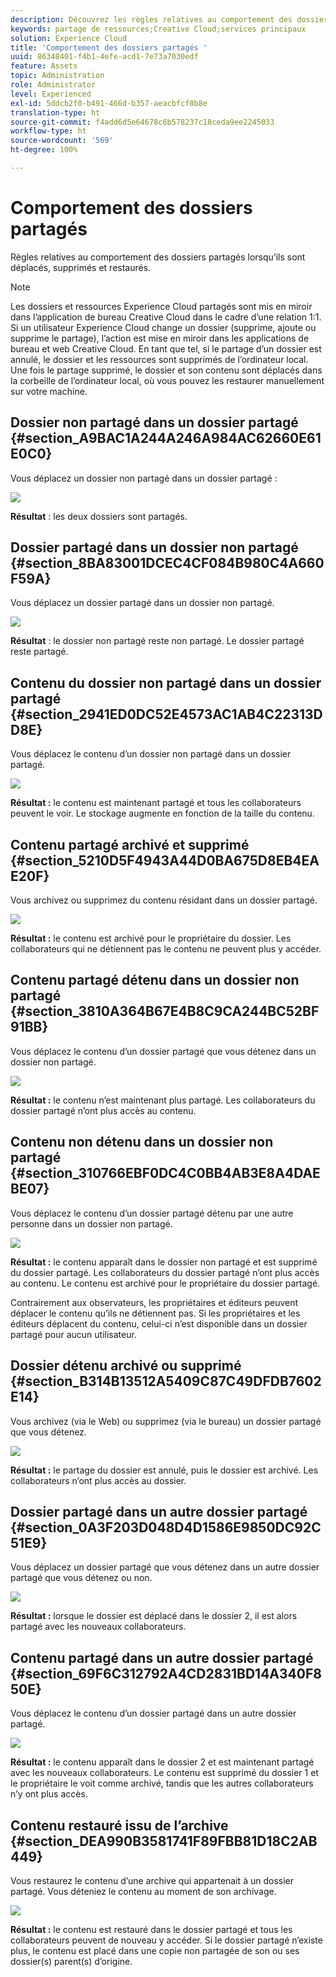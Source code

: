 ```yaml
---
description: Découvrez les règles relatives au comportement des dossiers partagés lorsqu’ils sont déplacés, supprimés et restaurés dans Experience Cloud.
keywords: partage de ressources;Creative Cloud;services principaux
solution: Experience Cloud
title: 'Comportement des dossiers partagés '
uuid: 86348401-f4b1-4efe-acd1-7e73a7030edf
feature: Assets
topic: Administration
role: Administrator
level: Experienced
exl-id: 5ddcb2f0-b491-466d-b357-aeacbfcf0b8e
translation-type: ht
source-git-commit: f4add6d5e64678c6b578237c18ceda9ee2245033
workflow-type: ht
source-wordcount: '569'
ht-degree: 100%

---
```


# Comportement des dossiers partagés

Règles relatives au comportement des dossiers partagés lorsqu’ils sont déplacés, supprimés et restaurés.

>[!NOTE]
>
>Les dossiers et ressources Experience Cloud partagés sont mis en miroir dans l’application de bureau Creative Cloud dans le cadre d’une relation 1:1. Si un utilisateur Experience Cloud change un dossier (supprime, ajoute ou supprime le partage), l’action est mise en miroir dans les applications de bureau et web Creative Cloud. En tant que tel, si le partage d’un dossier est annulé, le dossier et les ressources sont supprimés de l’ordinateur local. Une fois le partage supprimé, le dossier et son contenu sont déplacés dans la corbeille de l’ordinateur local, où vous pouvez les restaurer manuellement sur votre machine.

## Dossier non partagé dans un dossier partagé {#section_A9BAC1A244A246A984AC62660E61E0C0}

Vous déplacez un dossier non partagé dans un dossier partagé :

![](assets/01_assets_move.png)

**Résultat** : les deux dossiers sont partagés.

## Dossier partagé dans un dossier non partagé {#section_8BA83001DCEC4CF084B980C4A660F59A}

Vous déplacez un dossier partagé dans un dossier non partagé.

![](assets/02_assets_move.png)

**Résultat** : le dossier non partagé reste non partagé. Le dossier partagé reste partagé.

## Contenu du dossier non partagé dans un dossier partagé {#section_2941ED0DC52E4573AC1AB4C22313DD8E}

Vous déplacez le contenu d’un dossier non partagé dans un dossier partagé.

![](assets/03_assets_move.png)

**Résultat :** le contenu est maintenant partagé et tous les collaborateurs peuvent le voir. Le stockage augmente en fonction de la taille du contenu.

## Contenu partagé archivé et supprimé {#section_5210D5F4943A44D0BA675D8EB4EAE20F}

Vous archivez ou supprimez du contenu résidant dans un dossier partagé.

![](assets/04_assets_move.png)

**Résultat :** le contenu est archivé pour le propriétaire du dossier. Les collaborateurs qui ne détiennent pas le contenu ne peuvent plus y accéder.

## Contenu partagé détenu dans un dossier non partagé {#section_3810A364B67E4B8C9CA244BC52BF91BB}

Vous déplacez le contenu d’un dossier partagé que vous détenez dans un dossier non partagé.

![](assets/05_assets_move.png)

**Résultat :** le contenu n’est maintenant plus partagé. Les collaborateurs du dossier partagé n’ont plus accès au contenu.

## Contenu non détenu dans un dossier non partagé {#section_310766EBF0DC4C0BB4AB3E8A4DAEBE07}

Vous déplacez le contenu d’un dossier partagé détenu par une autre personne dans un dossier non partagé.

![](assets/06_assets_move.png)

**Résultat :** le contenu apparaît dans le dossier non partagé et est supprimé du dossier partagé. Les collaborateurs du dossier partagé n’ont plus accès au contenu. Le contenu est archivé pour le propriétaire du dossier partagé.

Contrairement aux observateurs, les propriétaires et éditeurs peuvent déplacer le contenu qu’ils ne détiennent pas. Si les propriétaires et les éditeurs déplacent du contenu, celui-ci n’est disponible dans un dossier partagé pour aucun utilisateur.

## Dossier détenu archivé ou supprimé {#section_B314B13512A5409C87C49DFDB7602E14}

Vous archivez (via le Web) ou supprimez (via le bureau) un dossier partagé que vous détenez.

![](assets/07_assets_move.png)

**Résultat :** le partage du dossier est annulé, puis le dossier est archivé. Les collaborateurs n’ont plus accès au dossier.

## Dossier partagé dans un autre dossier partagé {#section_0A3F203D048D4D1586E9850DC92C51E9}

Vous déplacez un dossier partagé que vous détenez dans un autre dossier partagé que vous détenez ou non.

![](assets/09_assets_move.png)

**Résultat :** lorsque le dossier est déplacé dans le dossier 2, il est alors partagé avec les nouveaux collaborateurs.

## Contenu partagé dans un autre dossier partagé {#section_69F6C312792A4CD2831BD14A340F850E}

Vous déplacez le contenu d’un dossier partagé dans un autre dossier partagé.

![](assets/11_assets_move.png)

**Résultat :** le contenu apparaît dans le dossier 2 et est maintenant partagé avec les nouveaux collaborateurs. Le contenu est supprimé du dossier 1 et le propriétaire le voit comme archivé, tandis que les autres collaborateurs n’y ont plus accès.

## Contenu restauré issu de l’archive {#section_DEA990B3581741F89FBB81D18C2AB449}

Vous restaurez le contenu d’une archive qui appartenait à un dossier partagé. Vous déteniez le contenu au moment de son archivage.

![](assets/12_assets_move.png)

**Résultat :** le contenu est restauré dans le dossier partagé et tous les collaborateurs peuvent de nouveau y accéder. Si le dossier partagé n’existe plus, le contenu est placé dans une copie non partagée de son ou ses dossier(s) parent(s) d’origine.
